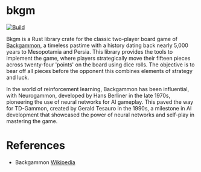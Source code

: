 # bkgm

[![Build](../../actions/workflows/build.yaml/badge.svg)](../../actions/workflows/build.yaml)

Bkgm is a Rust library crate for the classic two-player board game of [Backgammon](https://en.wikipedia.org/wiki/backgammon), a timeless pastime with a history dating back nearly 5,000 years to Mesopotamia and Persia. This library provides the tools to implement the game, where players strategically move their fifteen pieces across twenty-four 'points' on the board using dice rolls. The objective is to bear off all pieces before the opponent this combines elements of strategy and luck.

In the world of reinforcement learning, Backgammon has been influential, with Neurogammon, developed by Hans Berliner in the late 1970s, pioneering the use of neural networks for AI gameplay. This paved the way for TD-Gammon, created by Gerald Tesauro in the 1990s, a milestone in AI development that showcased the power of neural networks and self-play in mastering the game.

# References

-   Backgammon [Wikipedia](https://en.wikipedia.org/wiki/Backgammon)
